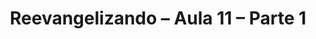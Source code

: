 ---
ID: 1210
title: 'Reevangelizando – Aula 11 &#8211; Parte 1'
image-xl: ""
image-l: ""
image-sq-l: ""
image-sq-m: ""
post_excerpt: ""
layout: audioevideo
permalink: '?post_type=audioevideo&p=1210'
published: false
categories:
  - Geral
tags: ""
author: ""
aktt_notify_twitter:
  - 'yes'
post_autor:
  - Pedro Arruda e Equipe GrupoNews
post_destaques:
  - Nao
video_imagem:
  - >
    http://www.gruponews.com.br/wp-content/uploads/2010/11/Gruponews-Aula11ResumoPedroArrudaParte1580-30.jpg
video_player:
  - '<embed src="http://blip.tv/play/grIcgovEOAA%2Em4v" type="application/x-shockwave-flash" width="630" height="384" allowscriptaccess="always" allowfullscreen="true"></embed>'
---